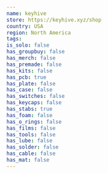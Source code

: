 ```yaml
---
name: keyhive
store: https://keyhive.xyz/shop
country: USA
region: North America
tags:
is_solo: false
has_groupbuy: false
has_merch: false
has_premade: false
has_kits: false
has_pcb: true
has_plate: false
has_case: false
has_switches: false
has_keycaps: false
has_stabs: true
has_foam: false
has_o_rings: false
has_films: false
has_tools: false
has_lube: false
has_solder: false
has_cable: false
has_mat: false
---
```

